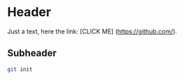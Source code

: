 # Header
Just a text, here the link: [CLICK ME]
(https://github.com/).

## Subheader
```bash 
git init
```